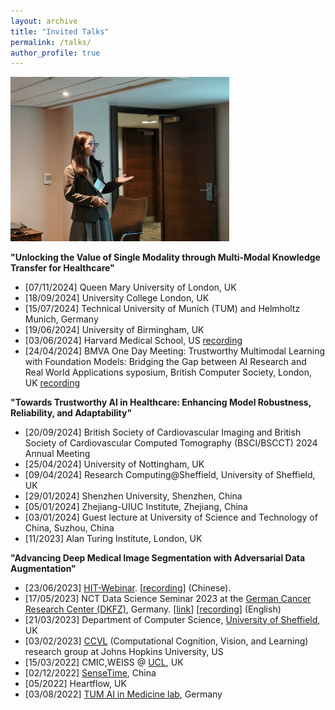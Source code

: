 ```yaml
---
layout: archive
title: "Invited Talks"
permalink: /talks/
author_profile: true
---
```

<img src= "/images/talk_2024.jpeg" width="350" class="publication-image"><br />

**"Unlocking the Value of Single Modality through Multi-Modal Knowledge Transfer for Healthcare"**
* [07/11/2024] Queen Mary University of London, UK
* [18/09/2024] University College London, UK
* [15/07/2024] Technical University of Munich (TUM) and Helmholtz Munich, Germany
* [19/06/2024] University of Birmingham, UK
* [03/06/2024] Harvard Medical School, US [recording](https://drive.google.com/drive/my-drive)
* [24/04/2024] BMVA One Day Meeting: Trustworthy Multimodal Learning with Foundation Models: Bridging the Gap between AI Research and Real World Applications
  syposium, British Computer Society, London, UK [recording](https://youtu.be/FM7IhNZw_pY?feature=shared)


**"Towards Trustworthy AI in Healthcare: Enhancing Model Robustness, Reliability, and Adaptability"**
* [20/09/2024] British Society of Cardiovascular Imaging and British Society of Cardiovascular Computed Tomography (BSCI/BSCCT) 2024 Annual Meeting
* [25/04/2024] University of Nottingham, UK
* [09/04/2024] Research Computing@Sheffield, University of Sheffield, UK
* [29/01/2024] Shenzhen University, Shenzhen, China
* [05/01/2024] Zhejiang-UIUC Institute, Zhejiang, China
* [03/01/2024] Guest lecture at University of Science and Technology of China, Suzhou, China
* [11/2023] Alan Turing Institute, London, UK

**"Advancing Deep Medical Image Segmentation with Adversarial Data Augmentation"**
* [23/06/2023] [HIT-Webinar](https://hit-webinar.com/). [[recording](https://www.bilibili.com/video/BV1Aj411Q7Ur/)] (Chinese).
* [17/05/2023] NCT Data Science Seminar 2023 at the [German Cancer Research Center (DKFZ)](https://www.dkfz.de/en/index.html), Germany. [[link](https://www.dkfz.de/en/datascience/seminar/Chen.html)] [[recording](https://www.youtube.com/watch?v=WbyhhvlbCAY)] (English)
* [21/03/2023] Department of Computer Science, [University of Sheffield](https://www.sheffield.ac.uk/dcs/about/events/advancing-deep-medical-image-segmentation-adversarial-data-augmentation), UK
* [03/02/2023] [CCVL](https://ccvl.jhu.edu/) (Computational Cognition, Vision, and Learning) research group at Johns Hopkins University, US
* [15/03/2022] CMIC,WEISS @ [UCL](https://www.ucl.ac.uk/), UK
* [02/12/2022] [SenseTime](https://www.sensetime.com/en/?utm_source=google&utm_medium=cpc&utm_campaign=EU-Brand-SenseTime&utm_content=SenseTime&utm_term=sensetime%20ai&utm_source=google&utm_medium=cpc&utm_campaign=SEA-Brand-SenseTime&utm_content=SenseTime&utm_term=sensetime%20ai&gclid=CjwKCAiAuOieBhAIEiwAgjCvcsAZauJIUVzQVt0gouXkBD2x0ckarTQ1yof5FcT0rRdueP81uByfiBoCldQQAvD_BwE), China
* [05/2022] Heartflow, UK
* [03/08/2022] [TUM AI in Medicine lab](https://aim-lab.io/), Germany
